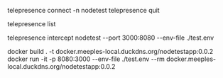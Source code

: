 telepresence connect -n nodetest
telepresence quit 

telepresence list

telepresence intercept nodetest --port 3000:8080 --env-file ./test.env


docker build . -t docker.meeples-local.duckdns.org/nodetestapp:0.0.2
docker run -it -p 8080:3000 --env-file ./test.env --rm docker.meeples-local.duckdns.org/nodetestapp:0.0.2